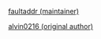[faultaddr (maintainer)](https://github.com/faultaddr)

[alvin0216 (original author)](https://github.com/alvin0216)
